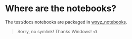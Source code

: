 # Where are the notebooks?

The test/docs notebooks are packaged in [wxyz_notebooks](../src/py/wxyz_notebooks/src/wxyz/notebooks/index.ipynb).

> Sorry, no symlink! Thanks Windows! `<3`